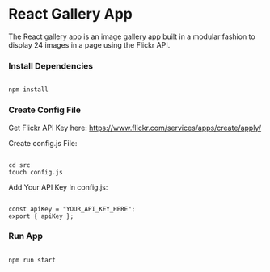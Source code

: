# React Gallery App

The React gallery app is an image gallery app built in a modular fashion to display 24 images in a page using the Flickr API.

### Install Dependencies

```

npm install

```

### Create Config File

Get Flickr API Key here: https://www.flickr.com/services/apps/create/apply/

Create config.js File:

```

cd src
touch config.js

```

Add Your API Key In config.js:

```

const apiKey = "YOUR_API_KEY_HERE";
export { apiKey };

```

### Run App

```

npm run start

```
